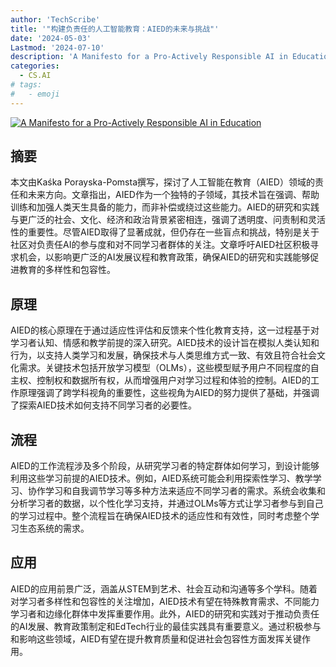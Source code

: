 ```yaml
---
author: 'TechScribe'
title: '"构建负责任的人工智能教育：AIED的未来与挑战"'
date: '2024-05-03'
Lastmod: '2024-07-10'
description: 'A Manifesto for a Pro-Actively Responsible AI in Education'
categories:
  - CS.AI
# tags:
#   - emoji
---
```


[![A Manifesto for a Pro-Actively Responsible AI in Education](https://arxiv-research-1301205113.cos.ap-guangzhou.myqcloud.com/images/2407.05423v1.pdf_0.jpg)](https://arxiv.org/abs/2407.05423v1)

## 摘要

本文由Kaśka Porayska-Pomsta撰写，探讨了人工智能在教育（AIED）领域的责任和未来方向。文章指出，AIED作为一个独特的子领域，其技术旨在强调、帮助训练和加强人类天生具备的能力，而非补偿或绕过这些能力。AIED的研究和实践与更广泛的社会、文化、经济和政治背景紧密相连，强调了透明度、问责制和灵活性的重要性。尽管AIED取得了显著成就，但仍存在一些盲点和挑战，特别是关于社区对负责任AI的参与度和对不同学习者群体的关注。文章呼吁AIED社区积极寻求机会，以影响更广泛的AI发展议程和教育政策，确保AIED的研究和实践能够促进教育的多样性和包容性。<!--more-->

## 原理

AIED的核心原理在于通过适应性评估和反馈来个性化教育支持，这一过程基于对学习者认知、情感和教学前提的深入研究。AIED技术的设计旨在模拟人类认知和行为，以支持人类学习和发展，确保技术与人类思维方式一致、有效且符合社会文化需求。关键技术包括开放学习模型（OLMs），这些模型赋予用户不同程度的自主权、控制权和数据所有权，从而增强用户对学习过程和体验的控制。AIED的工作原理强调了跨学科视角的重要性，这些视角为AIED的努力提供了基础，并强调了探索AIED技术如何支持不同学习者的必要性。

## 流程

AIED的工作流程涉及多个阶段，从研究学习者的特定群体如何学习，到设计能够利用这些学习前提的AIED技术。例如，AIED系统可能会利用探索性学习、教学学习、协作学习和自我调节学习等多种方法来适应不同学习者的需求。系统会收集和分析学习者的数据，以个性化学习支持，并通过OLMs等方式让学习者参与到自己的学习过程中。整个流程旨在确保AIED技术的适应性和有效性，同时考虑整个学习生态系统的需求。

## 应用

AIED的应用前景广泛，涵盖从STEM到艺术、社会互动和沟通等多个学科。随着对学习者多样性和包容性的关注增加，AIED技术有望在特殊教育需求、不同能力学习者和边缘化群体中发挥重要作用。此外，AIED的研究和实践对于推动负责任的AI发展、教育政策制定和EdTech行业的最佳实践具有重要意义。通过积极参与和影响这些领域，AIED有望在提升教育质量和促进社会包容性方面发挥关键作用。